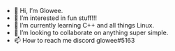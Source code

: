 - 👋 Hi, I’m Glowee.
- 👀 I’m interested in fun stuff!!!
- 🌱 I’m currently learning C++ and all things Linux.
- 💞️ I’m looking to collaborate on anything super simple.
- 📫 How to reach me discord glowee#5163

<!---
itGlowee/itGlowee is a ✨ special ✨ repository because its `README.md` (this file) appears on your GitHub profile.
You can click the Preview link to take a look at your changes.
--->
